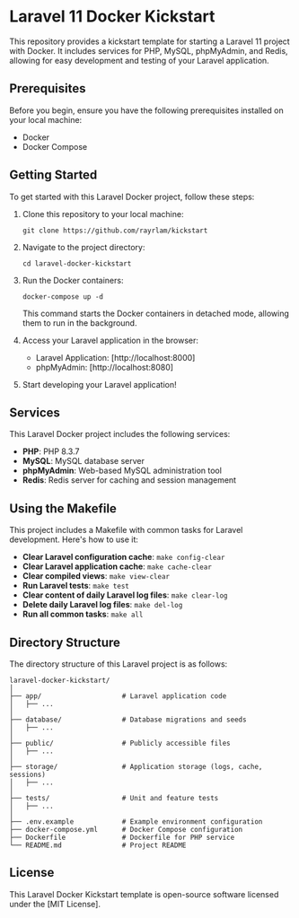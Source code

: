 # Laravel 11 Docker Kickstart

This repository provides a kickstart template for starting a Laravel 11 project with Docker. It includes services for PHP, MySQL, phpMyAdmin, and Redis, allowing for easy development and testing of your Laravel application.

## Prerequisites

Before you begin, ensure you have the following prerequisites installed on your local machine:

- Docker
- Docker Compose

## Getting Started

To get started with this Laravel Docker project, follow these steps:

1. Clone this repository to your local machine:

   ```
   git clone https://github.com/rayrlam/kickstart
   ```

2. Navigate to the project directory:

   ```
   cd laravel-docker-kickstart
   ```

3. Run the Docker containers:

   ```
   docker-compose up -d
   ```

   This command starts the Docker containers in detached mode, allowing them to run in the background.

4. Access your Laravel application in the browser:

   - Laravel Application: [http://localhost:8000]
   - phpMyAdmin: [http://localhost:8080]

5. Start developing your Laravel application!

## Services

This Laravel Docker project includes the following services:

- **PHP**: PHP 8.3.7
- **MySQL**: MySQL database server
- **phpMyAdmin**: Web-based MySQL administration tool
- **Redis**: Redis server for caching and session management

## Using the Makefile

This project includes a Makefile with common tasks for Laravel development. Here's how to use it:

- **Clear Laravel configuration cache**: `make config-clear`
- **Clear Laravel application cache**: `make cache-clear`
- **Clear compiled views**: `make view-clear`
- **Run Laravel tests**: `make test`
- **Clear content of daily Laravel log files**: `make clear-log`
- **Delete daily Laravel log files**: `make del-log`
- **Run all common tasks**: `make all`

## Directory Structure

The directory structure of this Laravel project is as follows:

```
laravel-docker-kickstart/
│
├── app/                    # Laravel application code
│   ├── ...
│
├── database/               # Database migrations and seeds
│   ├── ...
│
├── public/                 # Publicly accessible files
│   ├── ...
│
├── storage/                # Application storage (logs, cache, sessions)
│   ├── ...
│
├── tests/                  # Unit and feature tests
│   ├── ...
│
├── .env.example            # Example environment configuration
├── docker-compose.yml      # Docker Compose configuration
├── Dockerfile              # Dockerfile for PHP service
└── README.md               # Project README
```

## License

This Laravel Docker Kickstart template is open-source software licensed under the [MIT License].
